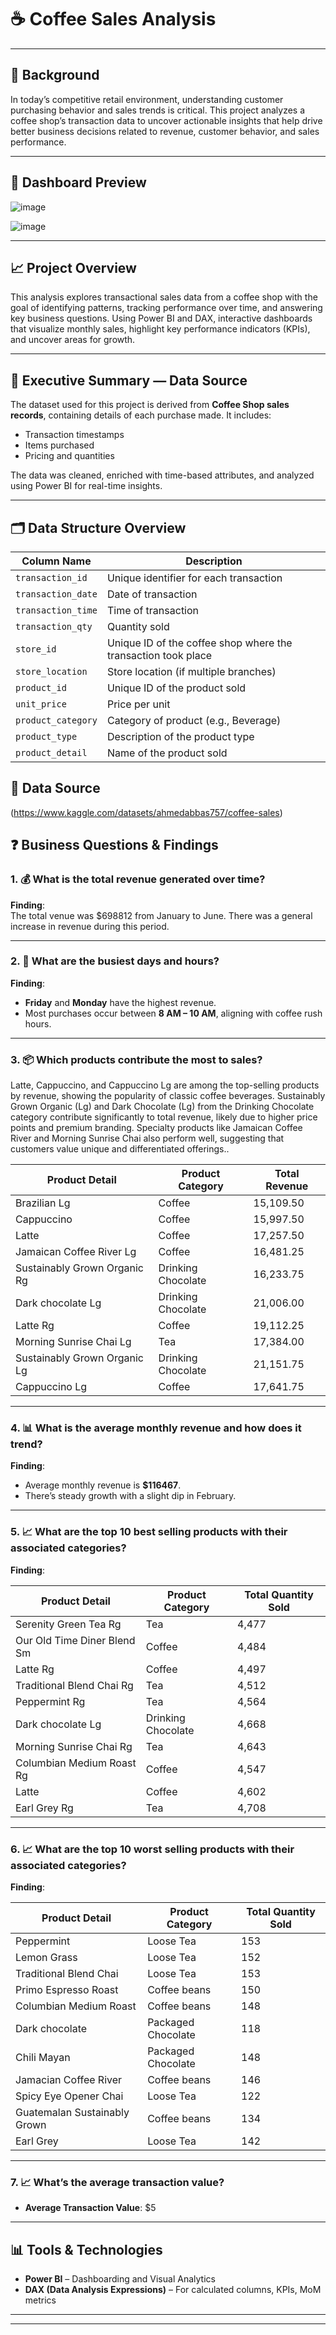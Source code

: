 # ☕ Coffee Sales Analysis

---
## 📌 Background  
In today’s competitive retail environment, understanding customer purchasing behavior and sales trends is critical.
This project analyzes a coffee shop’s transaction data to uncover actionable insights that help drive better business decisions
related to revenue, customer behavior, and sales performance.

---

## 📎 Dashboard Preview  
![image](https://github.com/user-attachments/assets/9d41169e-a6b9-4eed-9290-a0eb740d4f8d)


![image](https://github.com/user-attachments/assets/04ce39c4-5b93-45f0-91f5-50225b43175b)
 

---

## 📈 Project Overview  
This analysis explores transactional sales data from a coffee shop with the goal of identifying patterns, 
tracking performance over time, and answering key business questions. Using Power BI and DAX,
interactive dashboards that visualize monthly sales, highlight key performance indicators (KPIs), and uncover areas for growth.

---

## 🧾 Executive Summary — Data Source  
The dataset used for this project is derived from **Coffee Shop sales records**, containing details of each purchase made. It includes:

- Transaction timestamps
- Items purchased
- Pricing and quantities

The data was cleaned, enriched with time-based attributes, and analyzed using Power BI for real-time insights.

---

## 🗂️ Data Structure Overview  

| Column Name         | Description                                     |
|---------------------|-------------------------------------------------|
| `transaction_id`     | Unique identifier for each transaction         |
| `transaction_date`   | Date of transaction                            |
| `transaction_time`   | Time of transaction                            |
| `transaction_qty`    | Quantity sold                                  |
| `store_id`           | Unique ID of the coffee shop where the transaction took place |
| `store_location`     | Store location (if multiple branches)          |
| `product_id`         | Unique ID of the product sold                  |
| `unit_price`         | Price per unit                                 |
| `product_category`   | Category of product (e.g., Beverage)           |
| `product_type`       | Description of the product type                |
| `product_detail`     | Name of the product sold                       |

## 🔗 Data Source
(https://www.kaggle.com/datasets/ahmedabbas757/coffee-sales)

## ❓ Business Questions & Findings

### 1. 💰 What is the total revenue generated over time?
**Finding**:  
The total venue was $698812 from January to June. There was a general increase in revenue during this period. 


---

### 2. 📅 What are the busiest days and hours?
**Finding**:  
- **Friday** and **Monday** have the highest revenue.
- Most purchases occur between **8 AM – 10 AM**, aligning with coffee rush hours.

---

### 3. 📦 Which products contribute the most to sales?

Latte, Cappuccino, and Cappuccino Lg are among the top-selling products by revenue, showing the popularity of classic coffee beverages.
Sustainably Grown Organic (Lg) and Dark Chocolate (Lg) from the Drinking Chocolate category contribute significantly to total revenue, likely due to higher price points and premium branding.
Specialty products like Jamaican Coffee River and Morning Sunrise Chai also perform well, suggesting that customers value unique and differentiated offerings..

| Product Detail                   | Product Category      | Total Revenue |
|----------------------------------|------------------------|---------------|
| Brazilian Lg                     | Coffee                 | 15,109.50     |
| Cappuccino                       | Coffee                 | 15,997.50     |
| Latte                            | Coffee                 | 17,257.50     |
| Jamaican Coffee River Lg         | Coffee                 | 16,481.25     |
| Sustainably Grown Organic Rg     | Drinking Chocolate     | 16,233.75     |
| Dark chocolate Lg                | Drinking Chocolate     | 21,006.00     |
| Latte Rg                         | Coffee                 | 19,112.25     |
| Morning Sunrise Chai Lg          | Tea                    | 17,384.00     |
| Sustainably Grown Organic Lg     | Drinking Chocolate     | 21,151.75     |
| Cappuccino Lg                    | Coffee                 | 17,641.75     |



---

### 4. 📊 What is the average monthly revenue and how does it trend?
**Finding**:  
- Average monthly revenue is **$116467**.
- There’s steady growth with a slight dip in February.

---

### 5. 📈 What are the top 10 best selling products with their associated categories?
**Finding**:  

| Product Detail                    | Product Category      | Total Quantity Sold |
|----------------------------------|------------------------|----------------------|
| Serenity Green Tea Rg            | Tea                    | 4,477                |
| Our Old Time Diner Blend Sm      | Coffee                 | 4,484                |
| Latte Rg                         | Coffee                 | 4,497                |
| Traditional Blend Chai Rg        | Tea                    | 4,512                |
| Peppermint Rg                    | Tea                    | 4,564                |
| Dark chocolate Lg                | Drinking Chocolate     | 4,668                |
| Morning Sunrise Chai Rg          | Tea                    | 4,643                |
| Columbian Medium Roast Rg        | Coffee                 | 4,547                |
| Latte                            | Coffee                 | 4,602                |
| Earl Grey Rg                     | Tea                    | 4,708                |


---
### 6. 📈 What are the top 10 worst selling products with their associated categories?
**Finding**:  

| Product Detail                    | Product Category      | Total Quantity Sold |
|----------------------------------|------------------------|----------------------|
| Peppermint                       | Loose Tea              | 153                  |
| Lemon Grass                      | Loose Tea              | 152                  |
| Traditional Blend Chai           | Loose Tea              | 153                  |
| Primo Espresso Roast             | Coffee beans           | 150                  |
| Columbian Medium Roast           | Coffee beans           | 148                  |
| Dark chocolate                   | Packaged Chocolate     | 118                  |
| Chili Mayan                      | Packaged Chocolate     | 148                  |
| Jamacian Coffee River            | Coffee beans           | 146                  |
| Spicy Eye Opener Chai            | Loose Tea              | 122                  |
| Guatemalan Sustainably Grown     | Coffee beans           | 134                  |
| Earl Grey                        | Loose Tea              | 142                  |



---
### 7. 📈 What’s the average transaction value?

- **Average   Transaction Value**: $5  


---

## 📊 Tools & Technologies  
- **Power BI** – Dashboarding and Visual Analytics  
- **DAX (Data Analysis Expressions)** – For calculated columns, KPIs, MoM metrics  


---


---


